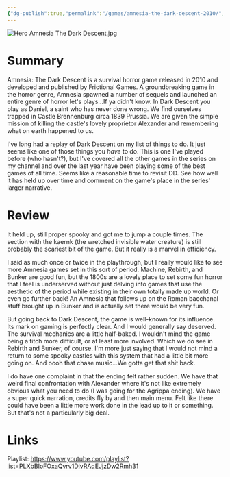 ```yaml
---
{"dg-publish":true,"permalink":"/games/amnesia-the-dark-descent-2010/","tags":["games","LP"],"created":"2024-07-25","updated":"2025-10-28"}
---
```



![Hero Amnesia The Dark Descent.jpg](/img/user/_sys/Attachments/Hero%20Amnesia%20The%20Dark%20Descent.jpg)

# Summary

Amnesia: The Dark Descent is a survival horror game released in 2010 and developed and published by Frictional Games. A groundbreaking game in the horror genre, Amnesia spawned a number of sequels and launched an entire genre of horror let's plays...If ya didn't know. In Dark Descent you play as Daniel, a saint who has never done wrong. We find ourselves trapped in Castle Brennenburg circa 1839 Prussia. We are given the simple mission of killing the castle's lovely proprietor Alexander and remembering what on earth happened to us.

I've long had a replay of Dark Descent on my list of things to do. It just seems like one of those things you *have* to do. This is one I've played before (who hasn't?), but I've covered all the other games in the series on my channel and over the last year have been playing some of the best games of all time. Seems like a reasonable time to revisit DD. See how well it has held up over time and comment on the game's place in the series' larger narrative.

# Review

It held up, still proper spooky and got me to jump a couple times. The section with the kaernk (the wretched invisible water creature) is still probably the scariest bit of the game. But it really is a marvel in efficiency.

I said as much once or twice in the playthrough, but I really would like to see more Amnesia games set in this sort of period. Machine, Rebirth, and Bunker are good fun, but the 1800s are a lovely place to set some fun horror that I feel is underserved without just delving into games that use the aesthetic of the period while existing in their own totally made up world. Or even go further back! An Amnesia that follows up on the Roman bacchanal stuff brought up in Bunker and is actually set there would be very fun.

But going back to Dark Descent, the game is well-known for its influence. Its mark on gaming is perfectly clear. And I would generally say deserved. The survival mechanics are a little half-baked. I wouldn't mind the game being a titch more difficult, or at least more involved. Which we do see in Rebirth and Bunker, of course. I'm more just saying that I would not mind a return to some spooky castles with this system that had a little bit more going on. And oooh that chase music...We gotta get that shit back.

I do have one complaint in that the ending felt rather sudden. We have that weird final confrontation with Alexander where it's not like extremely obvious what you need to do (I was going for the Agrippa ending). We have a super quick narration, credits fly by and then main menu. Felt like there could have been a little more work done in the lead up to it or something. But that's not a particularly big deal.

# Links

Playlist: https://www.youtube.com/playlist?list=PLXbBIoFOxaQvrv1DlvRAqEJjzDw2Rmh31
